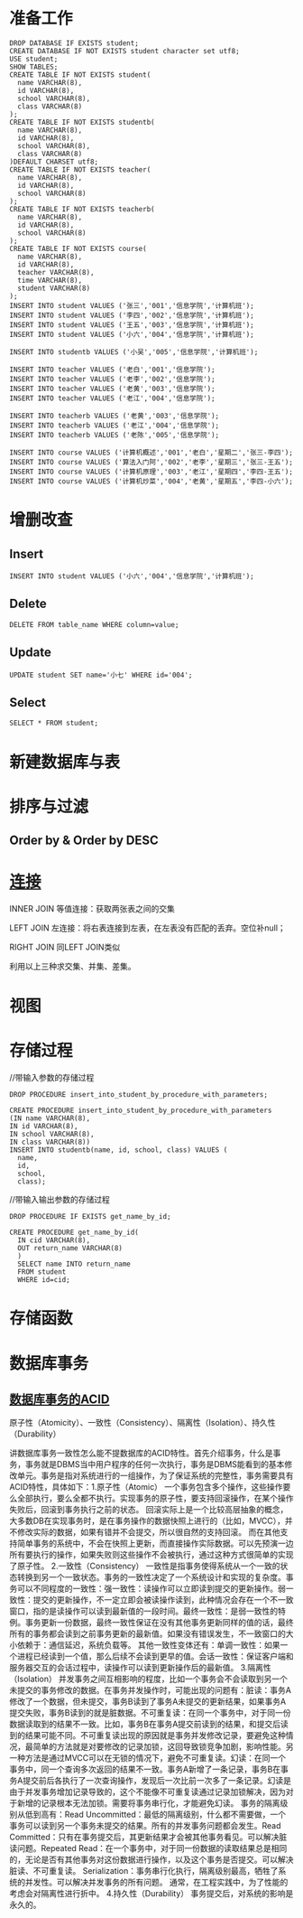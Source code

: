 # 准备工作

```
DROP DATABASE IF EXISTS student;
CREATE DATABASE IF NOT EXISTS student character set utf8;
USE student;
SHOW TABLES;
CREATE TABLE IF NOT EXISTS student(
  name VARCHAR(8),
  id VARCHAR(8),
  school VARCHAR(8),
  class VARCHAR(8)
);
CREATE TABLE IF NOT EXISTS studentb(
  name VARCHAR(8),
  id VARCHAR(8),
  school VARCHAR(8),
  class VARCHAR(8)
)DEFAULT CHARSET utf8;
CREATE TABLE IF NOT EXISTS teacher(
  name VARCHAR(8),
  id VARCHAR(8),
  school VARCHAR(8)
);
CREATE TABLE IF NOT EXISTS teacherb(
  name VARCHAR(8),
  id VARCHAR(8),
  school VARCHAR(8)
);
CREATE TABLE IF NOT EXISTS course(
  name VARCHAR(8),
  id VARCHAR(8),
  teacher VARCHAR(8),
  time VARCHAR(8),
  student VARCHAR(8)
);
INSERT INTO student VALUES ('张三','001','信息学院','计算机班');
INSERT INTO student VALUES ('李四','002','信息学院','计算机班');
INSERT INTO student VALUES ('王五','003','信息学院','计算机班');
INSERT INTO student VALUES ('小六','004','信息学院','计算机班');

INSERT INTO studentb VALUES ('小吴','005','信息学院','计算机班');

INSERT INTO teacher VALUES ('老白','001','信息学院');
INSERT INTO teacher VALUES ('老李','002','信息学院');
INSERT INTO teacher VALUES ('老黄','003','信息学院');
INSERT INTO teacher VALUES ('老江','004','信息学院');

INSERT INTO teacherb VALUES ('老黄','003','信息学院');
INSERT INTO teacherb VALUES ('老江','004','信息学院');
INSERT INTO teacherb VALUES ('老陈','005','信息学院');

INSERT INTO course VALUES ('计算机概述','001','老白','星期二','张三-李四');
INSERT INTO course VALUES ('算法入门阿','002','老李','星期三','张三-王五');
INSERT INTO course VALUES ('计算机原理','003','老江','星期四','李四-王五');
INSERT INTO course VALUES ('计算机炒菜','004','老黄','星期五','李四-小六');
```

# 增删改查

## Insert
```
INSERT INTO student VALUES ('小六','004','信息学院','计算机班');
```
## Delete
```
DELETE FROM table_name WHERE column=value;
```
## Update
```
UPDATE student SET name='小七' WHERE id='004';
```
## Select
```
SELECT * FROM student;
```
# 新建数据库与表

# 排序与过滤

## Order by & Order by DESC

# [连接](https://www.cnblogs.com/BeginMan/p/3754322.html)

INNER JOIN 等值连接：获取两张表之间的交集

LEFT JOIN 左连接：将右表连接到左表，在左表没有匹配的丢弃。空位补null；

RIGHT JOIN 同LEFT JOIN类似

利用以上三种求交集、并集、差集。

# 视图



# 存储过程

//带输入参数的存储过程
```
DROP PROCEDURE insert_into_student_by_procedure_with_parameters;

CREATE PROCEDURE insert_into_student_by_procedure_with_parameters
(IN name VARCHAR(8), 
IN id VARCHAR(8), 
IN school VARCHAR(8), 
IN class VARCHAR(8)) 
INSERT INTO studentb(name, id, school, class) VALUES (
  name, 
  id, 
  school, 
  class);
```

//带输入输出参数的存储过程
```
DROP PROCEDURE IF EXISTS get_name_by_id;

CREATE PROCEDURE get_name_by_id(
  IN cid VARCHAR(8), 
  OUT return_name VARCHAR(8)
  ) 
  SELECT name INTO return_name 
  FROM student 
  WHERE id=cid;
```

# 存储函数





# 数据库事务






## [数据库事务的ACID](https://blog.csdn.net/qq_25448409/article/details/78110430)

原子性（Atomicity）、一致性（Consistency）、隔离性（Isolation）、持久性（Durability）

讲数据库事务一致性怎么能不提数据库的ACID特性。首先介绍事务，什么是事务，事务就是DBMS当中用户程序的任何一次执行，事务是DBMS能看到的基本修改单元。事务是指对系统进行的一组操作，为了保证系统的完整性，事务需要具有ACID特性，具体如下：1.原子性（Atomic）     一个事务包含多个操作，这些操作要么全部执行，要么全都不执行。实现事务的原子性，要支持回滚操作，在某个操作失败后，回滚到事务执行之前的状态。     回滚实际上是一个比较高层抽象的概念，大多数DB在实现事务时，是在事务操作的数据快照上进行的（比如，MVCC），并不修改实际的数据，如果有错并不会提交，所以很自然的支持回滚。     而在其他支持简单事务的系统中，不会在快照上更新，而直接操作实际数据。可以先预演一边所有要执行的操作，如果失败则这些操作不会被执行，通过这种方式很简单的实现了原子性。
2.一致性（Consistency）     一致性是指事务使得系统从一个一致的状态转换到另一个一致状态。事务的一致性决定了一个系统设计和实现的复杂度。事务可以不同程度的一致性：强一致性：读操作可以立即读到提交的更新操作。弱一致性：提交的更新操作，不一定立即会被读操作读到，此种情况会存在一个不一致窗口，指的是读操作可以读到最新值的一段时间。最终一致性：是弱一致性的特例。事务更新一份数据，最终一致性保证在没有其他事务更新同样的值的话，最终所有的事务都会读到之前事务更新的最新值。如果没有错误发生，不一致窗口的大小依赖于：通信延迟，系统负载等。     其他一致性变体还有：单调一致性：如果一个进程已经读到一个值，那么后续不会读到更早的值。会话一致性：保证客户端和服务器交互的会话过程中，读操作可以读到更新操作后的最新值。
3.隔离性（Isolation）     并发事务之间互相影响的程度，比如一个事务会不会读取到另一个未提交的事务修改的数据。在事务并发操作时，可能出现的问题有：脏读：事务A修改了一个数据，但未提交，事务B读到了事务A未提交的更新结果，如果事务A提交失败，事务B读到的就是脏数据。不可重复读：在同一个事务中，对于同一份数据读取到的结果不一致。比如，事务B在事务A提交前读到的结果，和提交后读到的结果可能不同。不可重复读出现的原因就是事务并发修改记录，要避免这种情况，最简单的方法就是对要修改的记录加锁，这回导致锁竞争加剧，影响性能。另一种方法是通过MVCC可以在无锁的情况下，避免不可重复读。幻读：在同一个事务中，同一个查询多次返回的结果不一致。事务A新增了一条记录，事务B在事务A提交前后各执行了一次查询操作，发现后一次比前一次多了一条记录。幻读是由于并发事务增加记录导致的，这个不能像不可重复读通过记录加锁解决，因为对于新增的记录根本无法加锁。需要将事务串行化，才能避免幻读。     事务的隔离级别从低到高有：Read Uncommitted：最低的隔离级别，什么都不需要做，一个事务可以读到另一个事务未提交的结果。所有的并发事务问题都会发生。Read Committed：只有在事务提交后，其更新结果才会被其他事务看见。可以解决脏读问题。Repeated Read：在一个事务中，对于同一份数据的读取结果总是相同的，无论是否有其他事务对这份数据进行操作，以及这个事务是否提交。可以解决脏读、不可重复读。 Serialization：事务串行化执行，隔离级别最高，牺牲了系统的并发性。可以解决并发事务的所有问题。     通常，在工程实践中，为了性能的考虑会对隔离性进行折中。
4.持久性（Durability）     事务提交后，对系统的影响是永久的。
